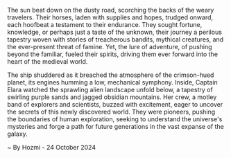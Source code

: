 
The sun beat down on the dusty road, scorching the backs of the weary travelers. Their horses, laden with supplies and hopes, trudged onward, each hoofbeat a testament to their endurance. They sought fortune, knowledge, or perhaps just a taste of the unknown, their journey a perilous tapestry woven with stories of treacherous bandits, mythical creatures, and the ever-present threat of famine. Yet, the lure of adventure, of pushing beyond the familiar, fueled their spirits, driving them ever forward into the heart of the medieval world.

The ship shuddered as it breached the atmosphere of the crimson-hued planet, its engines humming a low, mechanical symphony. Inside, Captain Elara watched the sprawling alien landscape unfold below, a tapestry of swirling purple sands and jagged obsidian mountains. Her crew, a motley band of explorers and scientists, buzzed with excitement, eager to uncover the secrets of this newly discovered world. They were pioneers, pushing the boundaries of human exploration, seeking to understand the universe's mysteries and forge a path for future generations in the vast expanse of the galaxy. 

~ By Hozmi - 24 October 2024
